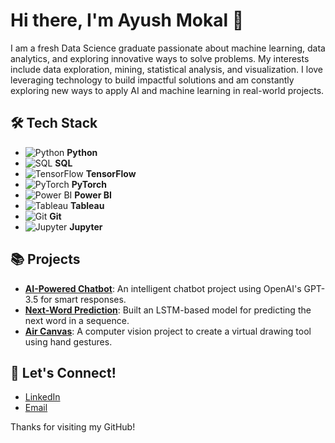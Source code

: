 # Hi there, I'm Ayush Mokal 👋

I am a fresh Data Science graduate passionate about machine learning, data analytics, and exploring innovative ways to solve problems. My interests include data exploration, mining, statistical analysis, and visualization. I love leveraging technology to build impactful solutions and am constantly exploring new ways to apply AI and machine learning in real-world projects.

## 🛠️ **Tech Stack**

- ![Python](https://img.shields.io/badge/Python-3776AB?style=flat&logo=python&logoColor=white) **Python**
- ![SQL](https://img.shields.io/badge/SQL-4479A1?style=flat&logo=mysql&logoColor=white) **SQL**
- ![TensorFlow](https://img.shields.io/badge/TensorFlow-FF6F00?style=flat&logo=tensorflow&logoColor=white) **TensorFlow**
- ![PyTorch](https://img.shields.io/badge/PyTorch-EE4C2C?style=flat&logo=pytorch&logoColor=white) **PyTorch**
- ![Power BI](https://img.shields.io/badge/Power%20BI-F2C811?style=flat&logo=powerbi&logoColor=white) **Power BI**
- ![Tableau](https://img.shields.io/badge/Tableau-E97627?style=flat&logo=tableau&logoColor=white) **Tableau**
- ![Git](https://img.shields.io/badge/Git-F05032?style=flat&logo=git&logoColor=white) **Git**
- ![Jupyter](https://img.shields.io/badge/Jupyter-F37626?style=flat&logo=jupyter&logoColor=white) **Jupyter**


## 📚 Projects
- **[AI-Powered Chatbot](#)**: An intelligent chatbot project using OpenAI's GPT-3.5 for smart responses.
- **[Next-Word Prediction](#)**: Built an LSTM-based model for predicting the next word in a sequence.
- **[Air Canvas](#)**: A computer vision project to create a virtual drawing tool using hand gestures.

## 🚀 Let's Connect!
- [LinkedIn](https://www.linkedin.com/in/ayushmokal)
- [Email](mailto:ayushmokal50@gmail.com)

Thanks for visiting my GitHub!
